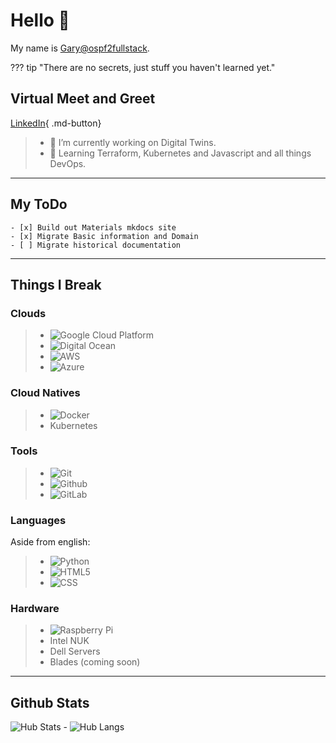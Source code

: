 # Hello 👋
My name is [Gary@ospf2fullstack](## "Technologist"). 

[//]: <> (Admonitions: https://squidfunk.github.io/mkdocs-material/reference/admonitions/)
??? tip
        "There are no secrets, just stuff you haven't learned yet."


## Virtual Meet and Greet 
[LinkedIn](https://www.linkedin.com/in/ginnerarity/){ .md-button}
>  - 🔭 I’m currently working on Digital Twins. 
>  - 🌱 Learning Terraform, Kubernetes and Javascript and all things DevOps.

---


## My ToDo
    - [x] Build out Materials mkdocs site
    - [x] Migrate Basic information and Domain
    - [ ] Migrate historical documentation

---

## Things I Break
### Clouds
>  - <img alt="Google Cloud Platform" src="https://img.shields.io/badge/-Google_Cloud_Platform-1a73e8?style=flat-square&logo=google-cloud&logoColor=white" />
>  - <img alt="Digital Ocean" src="https://img.shields.io/badge/-Digital%20Ocean-darkblue?style=flat-square&logo=digitalocean"/>
>  - <img alt="AWS" src="https://img.shields.io/badge/Amazon%20AWS-232F3E?style=flat-square&logo=amazon-aws"/>
>  - <img alt="Azure" src="https://img.shields.io/badge/Microsoft%20Azure-232F7E?style=flat-square&logo=microsoft-azure"/>

### Cloud Natives
>  - <img alt="Docker" src="https://img.shields.io/badge/-Docker-black?style=flat-square&logo=docker"/>
>  - Kubernetes 

### Tools
>  - <img alt="Git" src="https://img.shields.io/badge/-Git-black?style=flat-square&logo=git"/>
>  - <img alt="Github" src="https://img.shields.io/badge/-GitHub-181717?style=flat-square&logo=github"/>
>  - <img alt="GitLab" src="https://img.shields.io/badge/-GitLab-FCA121?style=flat-square&logo=gitlab"/>

### Languages 
Aside from english: 
>  - <img alt="Python" src="https://img.shields.io/badge/-Python-black?style=flat-square&logo=Python"/>
>  - <img alt="HTML5" src="https://img.shields.io/badge/-HTML5-E34F26?style=flat-square&logo=html5&logoColor=white"/>
>  - <img alt="CSS" src="https://img.shields.io/badge/-CSS3-1572B6?style=flat-square&logo=css3"/>

### Hardware
> - <img alt="Raspberry Pi" src="https://img.shields.io/badge/-Raspberry%20Pi-C51A4A?style=flat-square&logo=Raspberry-Pi"/>
> - Intel NUK
> - Dell Servers
> - Blades (coming soon)

---
## Github Stats
![Hub Stats](https://github-readme-stats.vercel.app/api?username=ospf2fullstack&show_icons=true&hide_title=true&theme=solarized-dark&count_private=true&hide=stars)
    - ![Hub Langs](https://github-readme-stats.vercel.app/api/top-langs/?username=ospf2fullstack&hide=TeX&layout=compact)
